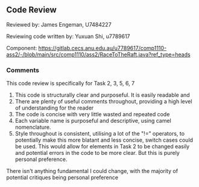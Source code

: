 ## Code Review

Reviewed by: James Engeman, U7484227

Reviewing code written by: Yuxuan Shi, u7789617

Component: https://gitlab.cecs.anu.edu.au/u7789617/comp1110-ass2/-/blob/main/src/comp1110/ass2/RaceToTheRaft.java?ref_type=heads

### Comments 

This code review is specifically for Task 2, 3, 5, 6, 7
1. This code is structurally clear and purposeful. It is easily readable and 
2. There are plenty of useful comments throughout, providing a high level of understanding for the reader
3. The code is concise with very little wasted and repeated code 
4. Each variable name is purposeful and descriptive, using camel nomenclature. 
5. Style throughout is consistent, utilising a lot of the "!=" operators, to potentially make this more blatant and less concise, switch cases could be used.
   This would allow for elements in Task 2 to be changed easily and potential errors in the code to be more clear. But this is purely personal preference.

There isn't anything fundamental I could change, with the majority of potential critiques being personal preference 

